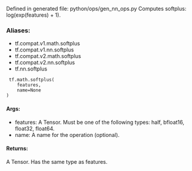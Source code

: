 Defined in generated file: python/ops/gen_nn_ops.py
Computes softplus: log(exp(features) + 1).
### Aliases:
- tf.compat.v1.math.softplus
- tf.compat.v1.nn.softplus
- tf.compat.v2.math.softplus
- tf.compat.v2.nn.softplus
- tf.nn.softplus

```
 tf.math.softplus(
    features,
    name=None
)
```
#### Args:
- features: A Tensor. Must be one of the following types: half, bfloat16, float32, float64.
- name: A name for the operation (optional).
#### Returns:
A Tensor. Has the same type as features.
